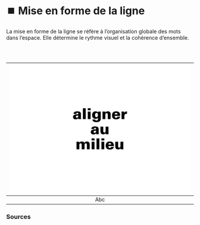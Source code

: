 # ⏹️ Mise en forme de la ligne

La mise en forme de la ligne se réfère à l’organisation globale des mots dans l’espace. Elle détermine le rythme visuel et la cohérence d’ensemble.
  
### &nbsp;

|![](links/0-Ligne27.gif) |
|:---:|
| Abc |



### Sources

<!-- - **Prénom Nom**  
  *Titre*, 0000 -->

<!-- [^1]: Adrian Frutiger, *Type, Sign, Symbol*, 1980 -->


